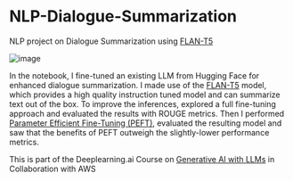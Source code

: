 # NLP-Dialogue-Summarization
NLP project on Dialogue Summarization using [FLAN-T5](https://huggingface.co/google/flan-t5-base)


![image](https://github.com/user-attachments/assets/5c09db23-b234-4661-917f-688e2d57935e)


In the notebook, I fine-tuned an existing LLM from Hugging Face for enhanced dialogue summarization. I made use of the [FLAN-T5](https://huggingface.co/docs/transformers/model_doc/flan-t5) model, which provides a high quality instruction tuned model and can summarize text out of the box. To improve the inferences, explored a full fine-tuning approach and evaluated the results with ROUGE metrics. Then I performed [Parameter Efficient Fine-Tuning (PEFT)](https://github.com/huggingface/peft), evaluated the resulting model and saw that the benefits of PEFT outweigh the slightly-lower performance metrics.

This is part of the Deeplearning.ai Course on [Generative AI with LLMs](https://www.coursera.org/learn/generative-ai-with-llms) in Collaboration with AWS
